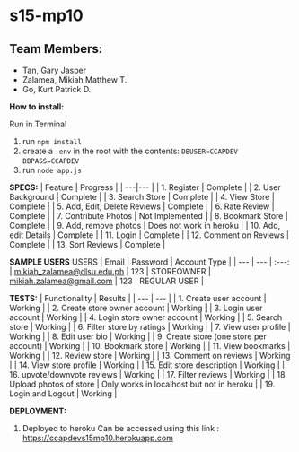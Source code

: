 # s15-mp10

## Team Members:

* Tan, Gary Jasper
* Zalamea, Mikiah Matthew T.
* Go, Kurt Patrick D.

**How to install:**

Run in Terminal
1. run `npm install`
2. create a `.env` in the root with the contents:
    `DBUSER=CCAPDEV`
    `DBPASS=CCAPDEV`
3. run `node app.js`

**SPECS:** 
| Feature | Progress |
| ---|--- |
|  1. Register | Complete |
|  2. User Background | Complete |
|  3. Search Store | Complete |
|  4. View Store | Complete |
|  5. Add, Edit, Delete Reviews | Complete |
|  6. Rate Review | Complete |
|  7. Contribute Photos | Not Implemented |
|  8. Bookmark Store | Complete |
|  9. Add, remove photos | Does not work in heroku |
| 10. Add, edit Details | Complete |
| 11. Login | Complete |
| 12. Comment on Reviews | Complete |
| 13. Sort Reviews | Complete |

**SAMPLE USERS**
USERS
| Email | Password | Account Type |
| --- | --- | :---: |
mikiah_zalamea@dlsu.edu.ph | 123 | STOREOWNER |
mikiah.zalamea@gmail.com | 123 | REGULAR USER |

**TESTS:**
| Functionality | Results |
| --- | --- |
| 1. Create user account | Working |
| 2. Create store owner account | Working |
| 3. Login user account | Working |
| 4. Login store owner account | Working |
| 5. Search store | Working |
| 6. Filter store by ratings | Working |
| 7. View user profile | Working |
| 8. Edit user bio | Working |
| 9. Create store (one store per account) | Working |
| 10. Bookmark store | Working |
| 11. View bookmarks | Working |
| 12. Review store | Working |
| 13. Comment on reviews | Working |
| 14. View store profile | Working |
| 15. Edit store description | Working |
| 16. upvote/downvote reviews | Working |
| 17. Filter reviews | Working |
| 18. Upload photos of store | Only works in localhost but not in heroku |
| 19. Login and Logout | Working |


**DEPLOYMENT:**
1.  Deployed to heroku 
    Can be accessed using this link : https://ccapdevs15mp10.herokuapp.com
